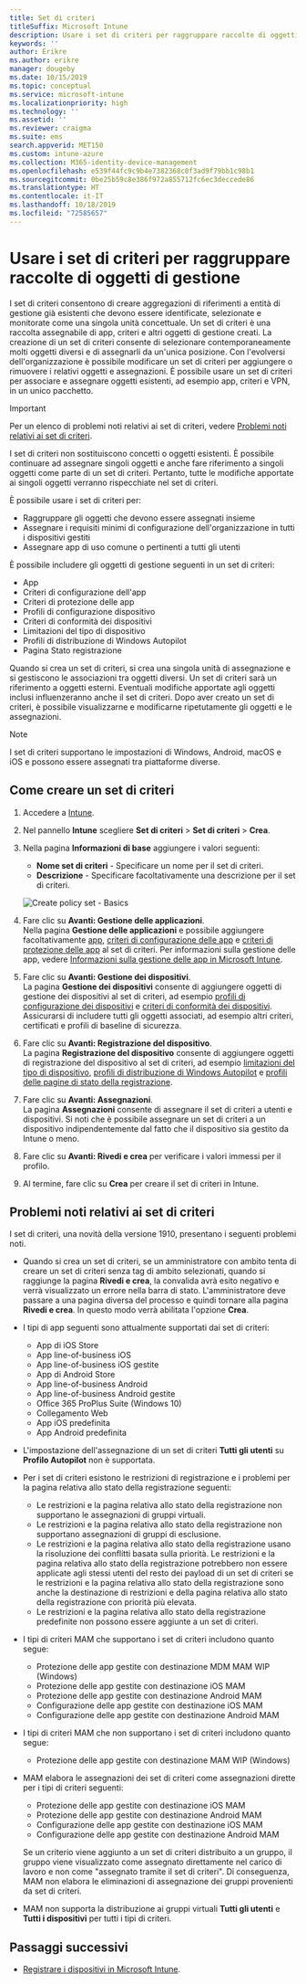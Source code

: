 ```yaml
---
title: Set di criteri
titleSuffix: Microsoft Intune
description: Usare i set di criteri per raggruppare raccolte di oggetti di gestione in Microsoft Intune.
keywords: ''
author: Erikre
ms.author: erikre
manager: dougeby
ms.date: 10/15/2019
ms.topic: conceptual
ms.service: microsoft-intune
ms.localizationpriority: high
ms.technology: ''
ms.assetid: ''
ms.reviewer: craigma
ms.suite: ems
search.appverid: MET150
ms.custom: intune-azure
ms.collection: M365-identity-device-management
ms.openlocfilehash: e539f44fc9c9b4e7382368c0f3ad9f79bb1c98b1
ms.sourcegitcommit: 0be25b59c8e386f972a855712fc6ec3deccede86
ms.translationtype: HT
ms.contentlocale: it-IT
ms.lasthandoff: 10/18/2019
ms.locfileid: "72585657"
---
```

# <a name="use-policy-sets-to-group-collections-of-management-objects"></a>Usare i set di criteri per raggruppare raccolte di oggetti di gestione

I set di criteri consentono di creare aggregazioni di riferimenti a entità di gestione già esistenti che devono essere identificate, selezionate e monitorate come una singola unità concettuale. Un set di criteri è una raccolta assegnabile di app, criteri e altri oggetti di gestione creati. La creazione di un set di criteri consente di selezionare contemporaneamente molti oggetti diversi e di assegnarli da un'unica posizione. Con l'evolversi dell'organizzazione è possibile modificare un set di criteri per aggiungere o rimuovere i relativi oggetti e assegnazioni. È possibile usare un set di criteri per associare e assegnare oggetti esistenti, ad esempio app, criteri e VPN, in un unico pacchetto. 

> [!IMPORTANT]
> Per un elenco di problemi noti relativi ai set di criteri, vedere [Problemi noti relativi ai set di criteri](~/fundamentals/policy-sets.md#policy-sets-known-issues).

I set di criteri non sostituiscono concetti o oggetti esistenti. È possibile continuare ad assegnare singoli oggetti e anche fare riferimento a singoli oggetti come parte di un set di criteri. Pertanto, tutte le modifiche apportate ai singoli oggetti verranno rispecchiate nel set di criteri. 

È possibile usare i set di criteri per:

- Raggruppare gli oggetti che devono essere assegnati insieme
- Assegnare i requisiti minimi di configurazione dell'organizzazione in tutti i dispositivi gestiti
- Assegnare app di uso comune o pertinenti a tutti gli utenti

È possibile includere gli oggetti di gestione seguenti in un set di criteri:
- App
- Criteri di configurazione dell'app
- Criteri di protezione delle app
- Profili di configurazione dispositivo
- Criteri di conformità dei dispositivi
- Limitazioni del tipo di dispositivo
- Profili di distribuzione di Windows Autopilot
- Pagina Stato registrazione

Quando si crea un set di criteri, si crea una singola unità di assegnazione e si gestiscono le associazioni tra oggetti diversi. Un set di criteri sarà un riferimento a oggetti esterni. Eventuali modifiche apportate agli oggetti inclusi influenzeranno anche il set di criteri. Dopo aver creato un set di criteri, è possibile visualizzarne e modificarne ripetutamente gli oggetti e le assegnazioni. 

> [!NOTE]
> I set di criteri supportano le impostazioni di Windows, Android, macOS e iOS e possono essere assegnati tra piattaforme diverse.

## <a name="how-to-create-a-policy-set"></a>Come creare un set di criteri

1. Accedere a [Intune](https://go.microsoft.com/fwlink/?linkid=2090973).
2. Nel pannello **Intune** scegliere **Set di criteri** > **Set di criteri** > **Crea**.
3. Nella pagina **Informazioni di base** aggiungere i valori seguenti:
    - **Nome set di criteri** - Specificare un nome per il set di criteri.
    - **Descrizione** - Specificare facoltativamente una descrizione per il set di criteri.
   <p>
   <img alt="Create policy set - Basics" src="~/fundamentals/media/policy-sets/policy-sets-01.png">

4. Fare clic su **Avanti: Gestione delle applicazioni**.<br>
   Nella pagina **Gestione delle applicazioni** e possibile aggiungere facoltativamente [app](~/apps/apps-add.md), [criteri di configurazione delle app](~/apps/app-configuration-policies-overview.md) e [criteri di protezione delle app](~/apps/app-protection-policy.md) al set di criteri. Per informazioni sulla gestione delle app, vedere [Informazioni sulla gestione delle app in Microsoft Intune](~/apps/app-management.md). 
5. Fare clic su **Avanti: Gestione dei dispositivi**.<br>
   La pagina **Gestione dei dispositivi** consente di aggiungere oggetti di gestione dei dispositivi al set di criteri, ad esempio [profili di configurazione dei dispositivi](~/configuration/device-profiles.md) e [criteri di conformità dei dispositivi](~/protect/device-compliance-get-started.md). Assicurarsi di includere tutti gli oggetti associati, ad esempio altri criteri, certificati e profili di baseline di sicurezza.
6. Fare clic su **Avanti: Registrazione del dispositivo**.<br>
   La pagina **Registrazione del dispositivo** consente di aggiungere oggetti di registrazione del dispositivo al set di criteri, ad esempio [limitazioni del tipo di dispositivo](~/enrollment/enrollment-restrictions-set.md), [profili di distribuzione di Windows Autopilot](~/enrollment/enrollment-autopilot.md) e [profili delle pagine di stato della registrazione](~/enrollment/windows-enrollment-status.md).
7. Fare clic su **Avanti: Assegnazioni**.<br>
   La pagina **Assegnazioni** consente di assegnare il set di criteri a utenti e dispositivi. Si noti che è possibile assegnare un set di criteri a un dispositivo indipendentemente dal fatto che il dispositivo sia gestito da Intune o meno.
8. Fare clic su **Avanti: Rivedi e crea** per verificare i valori immessi per il profilo.
9. Al termine, fare clic su **Crea** per creare il set di criteri in Intune. 

## <a name="policy-sets-known-issues"></a>Problemi noti relativi ai set di criteri

I set di criteri, una novità della versione 1910, presentano i seguenti problemi noti.

- Quando si crea un set di criteri, se un amministratore con ambito tenta di creare un set di criteri senza tag di ambito selezionati, quando si raggiunge la pagina **Rivedi e crea**, la convalida avrà esito negativo e verrà visualizzato un errore nella barra di stato. L'amministratore deve passare a una pagina diversa del processo e quindi tornare alla pagina **Rivedi e crea**. In questo modo verrà abilitata l'opzione **Crea**.  
 
- I tipi di app seguenti sono attualmente supportati dai set di criteri:
    - App di iOS Store
    - App line-of-business iOS
    - App line-of-business iOS gestite
    - App di Android Store
    - App line-of-business Android
    - App line-of-business Android gestite
    - Office 365 ProPlus Suite (Windows 10)
    - Collegamento Web
    - App iOS predefinita
    - App Android predefinita

- L'impostazione dell'assegnazione di un set di criteri **Tutti gli utenti** su **Profilo Autopilot** non è supportata.

- Per i set di criteri esistono le restrizioni di registrazione e i problemi per la pagina relativa allo stato della registrazione seguenti:
    - Le restrizioni e la pagina relativa allo stato della registrazione non supportano le assegnazioni di gruppi virtuali.
    - Le restrizioni e la pagina relativa allo stato della registrazione non supportano assegnazioni di gruppi di esclusione. 
    - Le restrizioni e la pagina relativa allo stato della registrazione usano la risoluzione dei conflitti basata sulla priorità. Le restrizioni e la pagina relativa allo stato della registrazione potrebbero non essere applicate agli stessi utenti del resto dei payload di un set di criteri se le restrizioni e la pagina relativa allo stato della registrazione sono anche la destinazione di restrizioni e della pagina relativa allo stato della registrazione con priorità più elevata.
    - Le restrizioni e la pagina relativa allo stato della registrazione predefinite non possono essere aggiunte a un set di criteri.

- I tipi di criteri MAM che supportano i set di criteri includono quanto segue: 
    - Protezione delle app gestite con destinazione MDM MAM WIP (Windows) 
    - Protezione delle app gestite con destinazione iOS MAM
    - Protezione delle app gestite con destinazione Android MAM
    - Configurazione delle app gestite con destinazione iOS MAM
    - Configurazione delle app gestite con destinazione Android MAM

- I tipi di criteri MAM che non supportano i set di criteri includono quanto segue: 
    - Protezione delle app gestite con destinazione MAM WIP (Windows)

- MAM elabora le assegnazioni dei set di criteri come assegnazioni dirette per i tipi di criteri seguenti:
    - Protezione delle app gestite con destinazione iOS MAM
    - Protezione delle app gestite con destinazione Android MAM
    - Configurazione delle app gestite con destinazione iOS MAM
    - Configurazione delle app gestite con destinazione Android MAM

    Se un criterio viene aggiunto a un set di criteri distribuito a un gruppo, il gruppo viene visualizzato come assegnato direttamente nel carico di lavoro e non come "assegnato tramite il set di criteri". Di conseguenza, MAM non elabora le eliminazioni di assegnazione dei gruppi provenienti da set di criteri.

- MAM non supporta la distribuzione ai gruppi virtuali **Tutti gli utenti** e **Tutti i dispositivi** per tutti i tipi di criteri.

## <a name="next-steps"></a>Passaggi successivi

- [Registrare i dispositivi in Microsoft Intune](~/enrollment/index.yml).